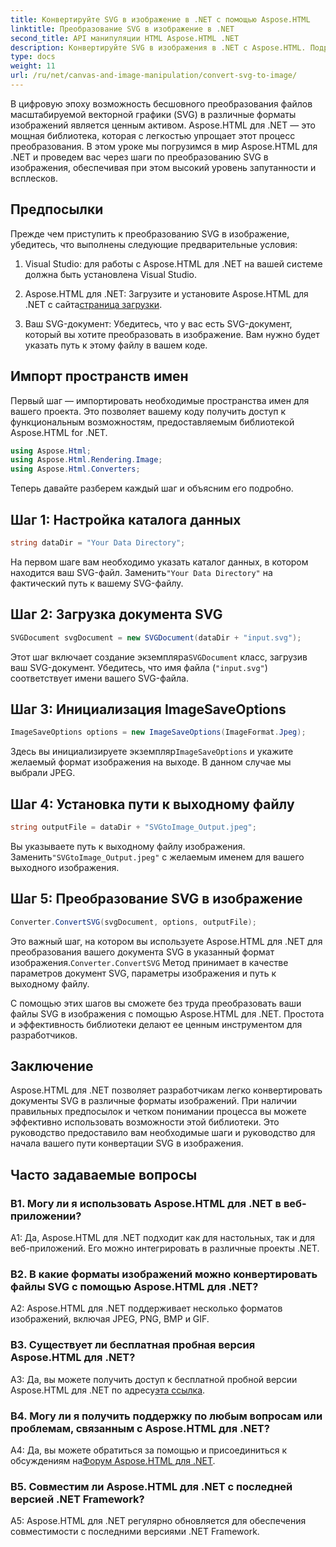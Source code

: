 ```yaml
---
title: Конвертируйте SVG в изображение в .NET с помощью Aspose.HTML
linktitle: Преобразование SVG в изображение в .NET
second_title: API манипуляции HTML Aspose.HTML .NET
description: Конвертируйте SVG в изображения в .NET с Aspose.HTML. Подробное руководство для разработчиков. Легко преобразуйте документы SVG в форматы JPEG, PNG, BMP и GIF.
type: docs
weight: 11
url: /ru/net/canvas-and-image-manipulation/convert-svg-to-image/
---
```


В цифровую эпоху возможность бесшовного преобразования файлов масштабируемой векторной графики (SVG) в различные форматы изображений является ценным активом. Aspose.HTML для .NET — это мощная библиотека, которая с легкостью упрощает этот процесс преобразования. В этом уроке мы погрузимся в мир Aspose.HTML для .NET и проведем вас через шаги по преобразованию SVG в изображения, обеспечивая при этом высокий уровень запутанности и всплесков.

## Предпосылки

Прежде чем приступить к преобразованию SVG в изображение, убедитесь, что выполнены следующие предварительные условия:

1. Visual Studio: для работы с Aspose.HTML для .NET на вашей системе должна быть установлена Visual Studio.

2.  Aspose.HTML для .NET: Загрузите и установите Aspose.HTML для .NET с сайта[страница загрузки](https://releases.aspose.com/html/net/).

3. Ваш SVG-документ: Убедитесь, что у вас есть SVG-документ, который вы хотите преобразовать в изображение. Вам нужно будет указать путь к этому файлу в вашем коде.

## Импорт пространств имен


Первый шаг — импортировать необходимые пространства имен для вашего проекта. Это позволяет вашему коду получить доступ к функциональным возможностям, предоставляемым библиотекой Aspose.HTML for .NET.

```csharp
using Aspose.Html;
using Aspose.Html.Rendering.Image;
using Aspose.Html.Converters;
```

Теперь давайте разберем каждый шаг и объясним его подробно.

## Шаг 1: Настройка каталога данных

```csharp
string dataDir = "Your Data Directory";
```

 На первом шаге вам необходимо указать каталог данных, в котором находится ваш SVG-файл. Заменить`"Your Data Directory"` на фактический путь к вашему SVG-файлу.

## Шаг 2: Загрузка документа SVG

```csharp
SVGDocument svgDocument = new SVGDocument(dataDir + "input.svg");
```

 Этот шаг включает создание экземпляра`SVGDocument` класс, загрузив ваш SVG-документ. Убедитесь, что имя файла (`"input.svg"`) соответствует имени вашего SVG-файла.

## Шаг 3: Инициализация ImageSaveOptions

```csharp
ImageSaveOptions options = new ImageSaveOptions(ImageFormat.Jpeg);
```

 Здесь вы инициализируете экземпляр`ImageSaveOptions` и укажите желаемый формат изображения на выходе. В данном случае мы выбрали JPEG.

## Шаг 4: Установка пути к выходному файлу

```csharp
string outputFile = dataDir + "SVGtoImage_Output.jpeg";
```

Вы указываете путь к выходному файлу изображения. Заменить`"SVGtoImage_Output.jpeg"` с желаемым именем для вашего выходного изображения.

## Шаг 5: Преобразование SVG в изображение

```csharp
Converter.ConvertSVG(svgDocument, options, outputFile);
```

 Это важный шаг, на котором вы используете Aspose.HTML для .NET для преобразования вашего документа SVG в указанный формат изображения.`Converter.ConvertSVG` Метод принимает в качестве параметров документ SVG, параметры изображения и путь к выходному файлу.

С помощью этих шагов вы сможете без труда преобразовать ваши файлы SVG в изображения с помощью Aspose.HTML для .NET. Простота и эффективность библиотеки делают ее ценным инструментом для разработчиков.

## Заключение

Aspose.HTML для .NET позволяет разработчикам легко конвертировать документы SVG в различные форматы изображений. При наличии правильных предпосылок и четком понимании процесса вы можете эффективно использовать возможности этой библиотеки. Это руководство предоставило вам необходимые шаги и руководство для начала вашего пути конвертации SVG в изображения.

## Часто задаваемые вопросы

### В1. Могу ли я использовать Aspose.HTML для .NET в веб-приложении?

A1: Да, Aspose.HTML для .NET подходит как для настольных, так и для веб-приложений. Его можно интегрировать в различные проекты .NET.

### В2. В какие форматы изображений можно конвертировать файлы SVG с помощью Aspose.HTML для .NET?

A2: Aspose.HTML для .NET поддерживает несколько форматов изображений, включая JPEG, PNG, BMP и GIF.

### В3. Существует ли бесплатная пробная версия Aspose.HTML для .NET?

 A3: Да, вы можете получить доступ к бесплатной пробной версии Aspose.HTML для .NET по адресу[эта ссылка](https://releases.aspose.com/).

### В4. Могу ли я получить поддержку по любым вопросам или проблемам, связанным с Aspose.HTML для .NET?

 A4: Да, вы можете обратиться за помощью и присоединиться к обсуждениям на[Форум Aspose.HTML для .NET](https://forum.aspose.com/).

### В5. Совместим ли Aspose.HTML для .NET с последней версией .NET Framework?

A5: Aspose.HTML для .NET регулярно обновляется для обеспечения совместимости с последними версиями .NET Framework.